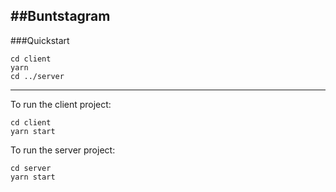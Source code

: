 ##Buntstagram
---
###Quickstart

```
cd client
yarn
cd ../server
```
---

To run the client project:

```
cd client
yarn start
```

To run the server project:
```
cd server
yarn start
```

